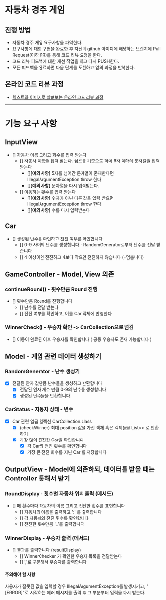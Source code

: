 # 자동차 경주 게임
## 진행 방법
* 자동차 경주 게임 요구사항을 파악한다.
* 요구사항에 대한 구현을 완료한 후 자신의 github 아이디에 해당하는 브랜치에 Pull Request(이하 PR)를 통해 코드 리뷰 요청을 한다.
* 코드 리뷰 피드백에 대한 개선 작업을 하고 다시 PUSH한다.
* 모든 피드백을 완료하면 다음 단계를 도전하고 앞의 과정을 반복한다.

## 온라인 코드 리뷰 과정
* [텍스트와 이미지로 살펴보는 온라인 코드 리뷰 과정](https://github.com/next-step/nextstep-docs/tree/master/codereview)
---
# 기능 요구 사항

## InputView
- [] 자동차 이름 그리고 회수를 입력 받는다
  - [] 자동차 이름을 입력 받는다. 쉼프를 기준으로 하며 5자 이하의 문자열을 입력 받는다
    - []**[예외 사항]** 5자를 넘어간 문자열이 존재한다면 IllegalArgumentException throw 한다 
    - []**[예외 사항]** 문자열을 다시 입력받는다.
  - [] 이동하는 횟수를 입력 받는다
    - []**[예외 사항]** 숫자가 아닌 다른 값을 입력 받으면 IllegalArgumentException throw 한다
    - []**[예외 사항]** 수를 다시 입력받는다

## Car
- [] 생성된 난수를 확인하고 전진 여부를 확인합니다 
  - [] 0-9 사이의 난수를 생성합니다 - RandomGenerator로부터 난수를 전달 받습니다 
  - [] 4 이상이면 전진하고 4보다 작으면 전진하지 않습니다 (=멈춥니다)

## GameController - Model, View 의존
### continueRound() - 횟수만큼 Round 진행
- [] 횟수만큼 Round를 진행합니다 
  - [] 난수를 전달 받는다
  - [] 전진 여부를 확인하고, 이를 Car 객체에 반영한다 

### WinnerCheck() - 우승자 확인 -> CarCollection으로 넘김  
- [] 이동이 완료된 이후 우승자를 확인합니다 ( 공동 우승자도 존재 가능합니다 )
  


## Model - 게임 관련 데이터 생성하기
### RandomGenerator - 난수 생성기 
- [X] 전달된 안자 값만큼 난수들을 생성하고 반환합니다 
  - [X] 전달된 인자 개수 만큼 0-9의 난수를 생성합니다
  - [X] 생성된 난수들을 반환합니다 
  
### CarStatus - 자동차 상태 - 변수  
- [X] Car 관련 일급 컬렉션 CarCollection.class
  - [X] (checkWinner) 최대 position 값을 가진 객체 혹은 객체들을 List<> 로 반환하기
  - [X] 가장 많이 전진한 Car을 확인합니다
    - [X] 각 Car의 전진 횟수를 확인합니다
    - [X] 가장 큰 전진 회수를 지닌 Car 를 저장합니다

## OutputView - Model에 의존하되, 데이터를 받을 때는 Controller 통해서 받기 
### RoundDisplay - 횟수별 자동차 위치 출력 (메서드)
- [] 매 횟수마다 자동차의 이름 그리고 전진한 횟수를 표현합니다
  - [] 자동차의 이름을 출력하고 ':' 를 출력합니다
  - [] 각 자동차의 전진 횟수를 확인합니다
  - [] 전진한 횟수만큼 '_'를 출력합니다 

### WinnerDisplay - 우승자 출력 (메서드)
- [] 결과를 출력합니다 (resultDisplay)
  - [] WinnerChecker 가 확인한 우승자 목록을 전달받는다
  - [] ','로 구분해서 우승자를 출력합니다 

#### 주의해야 할 사항 
사용자가 잘못된 값을 입력할 경우 IllegalArgumentException를 발생시키고, "[ERROR]"로 시작하는 에러 메시지를 출력 후 그 부분부터 입력을 다시 받는다.
